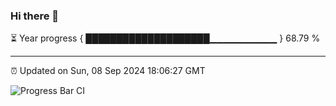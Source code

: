 ### Hi there 👋

⏳ Year progress { ████████████████████▁▁▁▁▁▁▁▁▁▁ } 68.79 %

---

⏰ Updated on Sun, 08 Sep 2024 18:06:27 GMT

![Progress Bar CI](https://github.com/EinsPommes/EinsPommes/blob/main/.github/workflows/main.yml)
